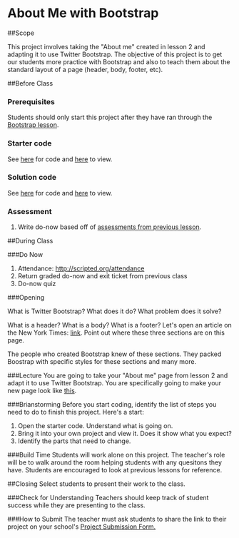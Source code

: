 # About Me with Bootstrap

##Scope

This project involves taking the "About me" created in lesson 2 and adapting it to use Twitter Bootstrap. The objective of this project is to get our students more practice with Bootstrap and also to teach them about the standard layout of a page (header, body, footer, etc).
 
##Before Class

### Prerequisites
Students should only start this project after they have ran through the [Bootstrap lesson](https://github.com/ScriptEdcurriculum/curriculum/tree/master/units/3-CSS/lessons/4-bootstrap).

### Starter code

See [here](starter_code/) for code and [here](https://cdn.rawgit.com/ScriptEdcurriculum/curriculum/master/units/3-CSS/lessons/project-part-b/starter_code/index.html) to view.

### Solution code

See [here](starter_code/) for code and [here](https://cdn.rawgit.com/ScriptEdcurriculum/curriculum/master/units/3-CSS/lessons/project-part-b/solution_code/index.html) to view.



### Assessment

1. Write do-now based off of [assessments from previous lesson](../../../3-css/lessons/4-bootstrap/assessments/).

##During Class

###Do Now

1. Attendance: http://scripted.org/attendance
2. Return graded do-now and exit ticket from previous class
3. Do-now quiz

###Opening

What is Twitter Bootstrap? What does it do? What problem does it solve? 

What is a header? What is a body? What is a footer? Let's open an article on the New York Times: [link](http://www.nytimes.com/2014/08/27/dining/the-virtues-of-green-bell-peppers.html?_r=1). Point out where these three sections are on this page.

The people who created Bootstrap knew of these sections. They packed Boostrap with specific styles for these sections and many more.

###Lecture
You are going to take your "About me" page from lesson 2 and adapt it to use Twitter Bootstrap. You are specifically going to make your new page look like [this](http://getbootstrap.com/examples/jumbotron-narrow/). 

###Brianstorming
Before you start coding, identify the list of steps you need to do to finish this project. Here's a start:

1. Open the starter code. Understand what is going on.
2. Bring it into your own project and view it. Does it show what you expect?
3. Identify the parts that need to change.

###Build Time
Students will work alone on this project. The teacher's role will be to walk around the room helping students with any quesitons they have. Students are encouraged to look at previous lessons for reference.

##Closing
Select students to present their work to the class.

###Check for Understanding
Teachers should keep track of student success while they are presenting to the class.

###How to Submit
The teacher must ask students to share the link to their project on your school's [Project Submission Form.](https://docs.google.com/a/scripted.org/spreadsheets/d/1kaVH9hmkDCbBul19583UMPxl6IJ3-4pHgBQ2BU6TKDk/edit#gid=0)
